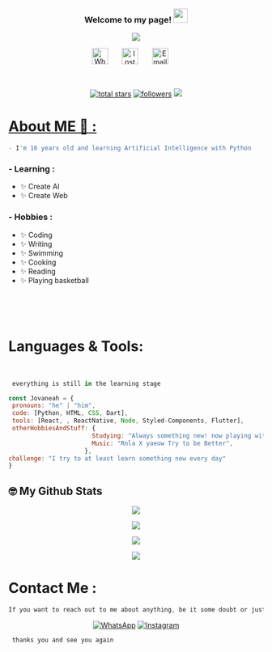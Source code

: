 <h3 align="center">
  Welcome to my page!
  <img src="https://media.giphy.com/media/hvRJCLFzcasrR4ia7z/giphy.gif" width="28">
</h3>

<!-- Typing SVG by DenverCoder1 - https://github.com/DenverCoder1/readme-typing-svg -->
<p align="center">
  <a href="https://github.com/DenverCoder1/readme-typing-svg"><img src="https://readme-typing-svg.herokuapp.com/?lines=Full-stack%20web%20developer;Python%20Enthusiast;Experienced%20UI%2FUX%20Designer;2%2B%20years%20of%20coding%20experience;Always%20learning%20new%20things&font=Fira%20Code&center=true&width=440&height=45&color=f75c7e&vCenter=true&size=22"></a>
</p>

<!-- Social icons section -->
<p align="center">
  <a href="https://wa.me/6281385744255"><img width="32px" alt="WhatsApp" title="WhatsApp" src="https://icons-for-free.com/iconfiles/png/512/rs+social+whatsapp+icon-1320190674429132495.png"/></a>
  &#8287;&#8287;&#8287;&#8287;&#8287;
  <a href="https://instagram.com/jovaneah"><img width="32px" alt="Instagram" title="Instagram" src="https://icons-for-free.com/iconfiles/png/512/media+rs+social+icon-1320190673019098590.png"/></a>
  &#8287;&#8287;&#8287;&#8287;&#8287;
  <a href="jovaneah@gmail.com"><img width="32px" alt="Email" title="Email" src="https://icons-for-free.com/iconfiles/png/512/media+rs+social+icon-1320190672723102548.png"></a>
  &#8287;&#8287;&#8287;&#8287;&#8287;
</p>

<br/>

<!-- Social badges section -->
<p align="center">
  <a href="https://github.com/Jovaneah?tab=repositories&sort=stargazers">
    <img alt="total stars" title="Total stars on GitHub" src="https://custom-icon-badges.herokuapp.com/badge/dynamic/json?logo=star&color=55960c&labelColor=488207&label=Stars&style=for-the-badge&query=%24.stars&url=https://api.github-star-counter.workers.dev/user/Rominaru"/></a>
  <a href="https://github.com/Jovaneah?tab=followers">
    <img alt="followers" title="Follow me on Github" src="https://custom-icon-badges.herokuapp.com/github/followers/Jovanean?color=236ad3&labelColor=1155ba&style=for-the-badge&logo=person-add&label=Follow&logoColor=white"/></a>
  <a href="https://github.com/Rominaru/Simple-View-Counter">
    <img src="https://api.visitorbadge.io/api/VisitorHit?user=Jovaneah&repo=github-visitors-badge&countColor=%237B1E7A" />
</p>

<!-- about -->
# About ME 💬 :

```js 
- I'm 16 years old and learning Artificial Intelligence with Python
```

### - Learning :
- ✨ Create AI
- ✨ Create Web

### - Hobbies : 
- ✨ Coding
- ✨ Writing
- ✨ Swimming
- ✨ Cooking
- ✨ Reading
- ✨ Playing basketball

</br>
</br>
</br>


<!-- programm -->
# Languages & Tools:
</br>

<p align="center">

```js
 everything is still in the learning stage
 ```
 ```javascript
const Jovaneah = {
  pronouns: "he" | "him",
  code: [Python, HTML, CSS, Dart],
  tools: [React, , ReactNative, Node, Styled-Components, Flutter],
  otherHobbiesAndStuff: {       
                        Studying: "Always something new! now playing with Dart",
                        Music: "Rnla X yaeow Try to be Better",
                      },
 challenge: "I try to at least learn something new every day"
}
```


<!-- stat -->
## 🤓 My Github Stats

<p align="center">
    <img src="https://github-readme-stats.vercel.app/api?username=Jovaneah&show_icons=true&theme=dark" />
</p>
<p align="center">
  <a href="https://github.com/Jovaneah"><img src="https://github-readme-streak-stats.herokuapp.com?user=Jovaneah&theme=tokyonight&hide_border=false&properties=background&border=%239611C5FF" /><a>
</p>
  
<p align="center">
  <a href="https://github.com/Jovaneah"><img src="https://github-readme-stats.vercel.app/api/top-langs?username=Jovaneah&theme=tokyonight&layout=compact" /></a>
</p>
  
<p align="center">
  <a href="https://github.com/Jovaneah"><img src="https://github-profile-trophy.vercel.app/?username=Jovaneah&theme=radical&margin-w=20&no-bg=true&no-frame=false" /><a>
</p>

<!-- end -->
# Contact Me :

```js
If you want to reach out to me about anything, be it some doubt or just to hangout and talk or want to game together just ping me 😉.
```

<p align="center">
  <a href="https://wa.me/6281385744255">
    <img alt="WhatsApp" title="WhatsApp Me" src="https://custom-icon-badges.herokuapp.com/badge/dynamic/json?logo=whatsapp&color=55960c&labelColor=488207&label=WhatsApp&style=for-the-badge&query=%24.stars&url=https://api.github-star-counter.workers.dev/user/Jovaneah"/></a>
  <a href="https://instagram.com/jovaneah">
    <img alt="Instagram" title="Instagram Me" src="https://custom-icon-badges.herokuapp.com/github/followers/Jovaneah?color=236ad3&labelColor=1155ba&style=for-the-badge&logo=instagram&label=Instagram&logoColor=white"/></a>
</p>

 
```js
 thanks you and see you again 
 ```
